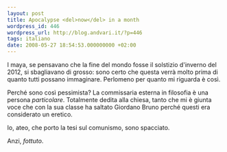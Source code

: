 ```yaml
---
layout: post
title: Apocalypse <del>now</del> in a month
wordpress_id: 446
wordpress_url: http://blog.andvari.it/?p=446
tags: italiano
date: 2008-05-27 18:54:53.000000000 +02:00
---
```

I maya, se pensavano che la fine del mondo fosse il solstizio d'inverno del 2012, si sbagliavano di grosso: sono certo che questa verrà molto prima di quanto tutti possano immaginare. Perlomeno per quanto mi riguarda è così.

Perché sono così pessimista? La commissaria esterna in filosofia è una persona <em>particolare</em>. Totalmente dedita alla chiesa, tanto che mi è giunta voce che con la sua classe ha saltato Giordano Bruno perché questi era considerato un eretico.

Io, ateo, che porto la tesi sul comunismo, sono spacciato.

Anzi, <em>fottuto</em>.
